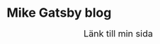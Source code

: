 <h1 align:"center">
Mike Gatsby blog
</h1>
<p align="center">
  <a href="https://mike-gatsbyblog.netlify.app/" style="text-decoration: none;font-size: 1.25rem">Länk till min sida</a>
</p>